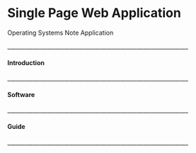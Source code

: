 <h1>Single Page Web Application</h1>
<p>Operating Systems Note Application</p>
<p>________________________________________________________________</p>
<h4>Introduction</h4>
<p>________________________________________________________________</p>
<h4>Software</h4>
<p>________________________________________________________________</p>
<h4>Guide</h4>
<p>________________________________________________________________</p>
